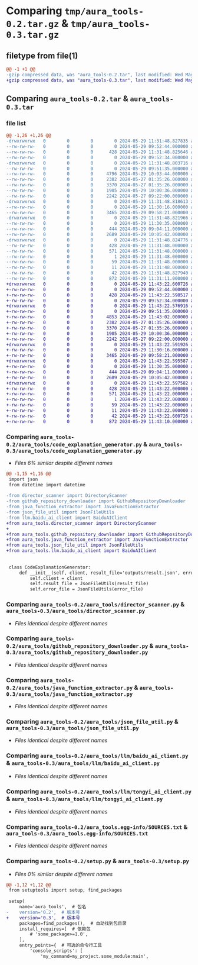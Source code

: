 # Comparing `tmp/aura_tools-0.2.tar.gz` & `tmp/aura_tools-0.3.tar.gz`

## filetype from file(1)

```diff
@@ -1 +1 @@
-gzip compressed data, was "aura_tools-0.2.tar", last modified: Wed May 29 11:31:48 2024, max compression
+gzip compressed data, was "aura_tools-0.3.tar", last modified: Wed May 29 11:43:22 2024, max compression
```

## Comparing `aura_tools-0.2.tar` & `aura_tools-0.3.tar`

### file list

```diff
@@ -1,26 +1,26 @@
-drwxrwxrwx   0        0        0        0 2024-05-29 11:31:48.827835 aura_tools-0.2/
--rw-rw-rw-   0        0        0        0 2024-05-29 09:52:44.000000 aura_tools-0.2/LICENSE
--rw-rw-rw-   0        0        0      428 2024-05-29 11:31:48.825646 aura_tools-0.2/PKG-INFO
--rw-rw-rw-   0        0        0        0 2024-05-29 09:52:34.000000 aura_tools-0.2/README.md
-drwxrwxrwx   0        0        0        0 2024-05-29 11:31:48.803716 aura_tools-0.2/aura_tools/
--rw-rw-rw-   0        0        0        0 2024-05-29 09:51:35.000000 aura_tools-0.2/aura_tools/__init__.py
--rw-rw-rw-   0        0        0     4796 2024-05-29 10:03:44.000000 aura_tools-0.2/aura_tools/code_explanation_generator.py
--rw-rw-rw-   0        0        0     2382 2024-05-27 01:35:26.000000 aura_tools-0.2/aura_tools/director_scanner.py
--rw-rw-rw-   0        0        0     3370 2024-05-27 01:35:26.000000 aura_tools-0.2/aura_tools/github_repository_downloader.py
--rw-rw-rw-   0        0        0     1905 2024-05-29 10:00:36.000000 aura_tools-0.2/aura_tools/java_function_extractor.py
--rw-rw-rw-   0        0        0     2242 2024-05-27 09:22:00.000000 aura_tools-0.2/aura_tools/json_file_util.py
-drwxrwxrwx   0        0        0        0 2024-05-29 11:31:48.818613 aura_tools-0.2/aura_tools/llm/
--rw-rw-rw-   0        0        0        0 2024-05-29 11:30:16.000000 aura_tools-0.2/aura_tools/llm/__init__.py
--rw-rw-rw-   0        0        0     3465 2024-05-29 09:58:21.000000 aura_tools-0.2/aura_tools/llm/baidu_ai_client.py
-drwxrwxrwx   0        0        0        0 2024-05-29 11:31:48.821966 aura_tools-0.2/aura_tools/llm/base/
--rw-rw-rw-   0        0        0        0 2024-05-29 11:30:35.000000 aura_tools-0.2/aura_tools/llm/base/__init__.py
--rw-rw-rw-   0        0        0      444 2024-05-29 09:04:11.000000 aura_tools-0.2/aura_tools/llm/base/llm_base_client.py
--rw-rw-rw-   0        0        0     2689 2024-05-29 10:05:42.000000 aura_tools-0.2/aura_tools/llm/tongyi_ai_client.py
-drwxrwxrwx   0        0        0        0 2024-05-29 11:31:48.824776 aura_tools-0.2/aura_tools.egg-info/
--rw-rw-rw-   0        0        0      428 2024-05-29 11:31:48.000000 aura_tools-0.2/aura_tools.egg-info/PKG-INFO
--rw-rw-rw-   0        0        0      571 2024-05-29 11:31:48.000000 aura_tools-0.2/aura_tools.egg-info/SOURCES.txt
--rw-rw-rw-   0        0        0        1 2024-05-29 11:31:48.000000 aura_tools-0.2/aura_tools.egg-info/dependency_links.txt
--rw-rw-rw-   0        0        0       59 2024-05-29 11:31:48.000000 aura_tools-0.2/aura_tools.egg-info/entry_points.txt
--rw-rw-rw-   0        0        0       11 2024-05-29 11:31:48.000000 aura_tools-0.2/aura_tools.egg-info/top_level.txt
--rw-rw-rw-   0        0        0       42 2024-05-29 11:31:48.827940 aura_tools-0.2/setup.cfg
--rw-rw-rw-   0        0        0      872 2024-05-29 11:31:11.000000 aura_tools-0.2/setup.py
+drwxrwxrwx   0        0        0        0 2024-05-29 11:43:22.600726 aura_tools-0.3/
+-rw-rw-rw-   0        0        0        0 2024-05-29 09:52:44.000000 aura_tools-0.3/LICENSE
+-rw-rw-rw-   0        0        0      428 2024-05-29 11:43:22.598517 aura_tools-0.3/PKG-INFO
+-rw-rw-rw-   0        0        0        0 2024-05-29 09:52:34.000000 aura_tools-0.3/README.md
+drwxrwxrwx   0        0        0        0 2024-05-29 11:43:22.576916 aura_tools-0.3/aura_tools/
+-rw-rw-rw-   0        0        0        0 2024-05-29 09:51:35.000000 aura_tools-0.3/aura_tools/__init__.py
+-rw-rw-rw-   0        0        0     4853 2024-05-29 11:43:02.000000 aura_tools-0.3/aura_tools/code_explanation_generator.py
+-rw-rw-rw-   0        0        0     2382 2024-05-27 01:35:26.000000 aura_tools-0.3/aura_tools/director_scanner.py
+-rw-rw-rw-   0        0        0     3370 2024-05-27 01:35:26.000000 aura_tools-0.3/aura_tools/github_repository_downloader.py
+-rw-rw-rw-   0        0        0     1905 2024-05-29 10:00:36.000000 aura_tools-0.3/aura_tools/java_function_extractor.py
+-rw-rw-rw-   0        0        0     2242 2024-05-27 09:22:00.000000 aura_tools-0.3/aura_tools/json_file_util.py
+drwxrwxrwx   0        0        0        0 2024-05-29 11:43:22.591926 aura_tools-0.3/aura_tools/llm/
+-rw-rw-rw-   0        0        0        0 2024-05-29 11:30:16.000000 aura_tools-0.3/aura_tools/llm/__init__.py
+-rw-rw-rw-   0        0        0     3465 2024-05-29 09:58:21.000000 aura_tools-0.3/aura_tools/llm/baidu_ai_client.py
+drwxrwxrwx   0        0        0        0 2024-05-29 11:43:22.595587 aura_tools-0.3/aura_tools/llm/base/
+-rw-rw-rw-   0        0        0        0 2024-05-29 11:30:35.000000 aura_tools-0.3/aura_tools/llm/base/__init__.py
+-rw-rw-rw-   0        0        0      444 2024-05-29 09:04:11.000000 aura_tools-0.3/aura_tools/llm/base/llm_base_client.py
+-rw-rw-rw-   0        0        0     2689 2024-05-29 10:05:42.000000 aura_tools-0.3/aura_tools/llm/tongyi_ai_client.py
+drwxrwxrwx   0        0        0        0 2024-05-29 11:43:22.597582 aura_tools-0.3/aura_tools.egg-info/
+-rw-rw-rw-   0        0        0      428 2024-05-29 11:43:22.000000 aura_tools-0.3/aura_tools.egg-info/PKG-INFO
+-rw-rw-rw-   0        0        0      571 2024-05-29 11:43:22.000000 aura_tools-0.3/aura_tools.egg-info/SOURCES.txt
+-rw-rw-rw-   0        0        0        1 2024-05-29 11:43:22.000000 aura_tools-0.3/aura_tools.egg-info/dependency_links.txt
+-rw-rw-rw-   0        0        0       59 2024-05-29 11:43:22.000000 aura_tools-0.3/aura_tools.egg-info/entry_points.txt
+-rw-rw-rw-   0        0        0       11 2024-05-29 11:43:22.000000 aura_tools-0.3/aura_tools.egg-info/top_level.txt
+-rw-rw-rw-   0        0        0       42 2024-05-29 11:43:22.600726 aura_tools-0.3/setup.cfg
+-rw-rw-rw-   0        0        0      872 2024-05-29 11:43:10.000000 aura_tools-0.3/setup.py
```

### Comparing `aura_tools-0.2/aura_tools/code_explanation_generator.py` & `aura_tools-0.3/aura_tools/code_explanation_generator.py`

 * *Files 6% similar despite different names*

```diff
@@ -1,15 +1,16 @@
 import json
 from datetime import datetime
 
-from director_scanner import DirectoryScanner
-from github_repository_downloader import GithubRepositoryDownloader
-from java_function_extractor import JavaFunctionExtractor
-from json_file_util import JsonFileUtils
-from llm.baidu_ai_client import BaiduAIClient
+from aura_tools.director_scanner import DirectoryScanner
+
+from aura_tools.github_repository_downloader import GithubRepositoryDownloader
+from aura_tools.java_function_extractor import JavaFunctionExtractor
+from aura_tools.json_file_util import JsonFileUtils
+from aura_tools.llm.baidu_ai_client import BaiduAIClient
 
 
 class CodeExplanationGenerator:
     def __init__(self, client, result_file='outputs/result.json', error_file='outputs/error.json', description=""):
         self.client = client
         self.result_file = JsonFileUtils(result_file)
         self.error_file = JsonFileUtils(error_file)
```

### Comparing `aura_tools-0.2/aura_tools/director_scanner.py` & `aura_tools-0.3/aura_tools/director_scanner.py`

 * *Files identical despite different names*

### Comparing `aura_tools-0.2/aura_tools/github_repository_downloader.py` & `aura_tools-0.3/aura_tools/github_repository_downloader.py`

 * *Files identical despite different names*

### Comparing `aura_tools-0.2/aura_tools/java_function_extractor.py` & `aura_tools-0.3/aura_tools/java_function_extractor.py`

 * *Files identical despite different names*

### Comparing `aura_tools-0.2/aura_tools/json_file_util.py` & `aura_tools-0.3/aura_tools/json_file_util.py`

 * *Files identical despite different names*

### Comparing `aura_tools-0.2/aura_tools/llm/baidu_ai_client.py` & `aura_tools-0.3/aura_tools/llm/baidu_ai_client.py`

 * *Files identical despite different names*

### Comparing `aura_tools-0.2/aura_tools/llm/tongyi_ai_client.py` & `aura_tools-0.3/aura_tools/llm/tongyi_ai_client.py`

 * *Files identical despite different names*

### Comparing `aura_tools-0.2/aura_tools.egg-info/SOURCES.txt` & `aura_tools-0.3/aura_tools.egg-info/SOURCES.txt`

 * *Files identical despite different names*

### Comparing `aura_tools-0.2/setup.py` & `aura_tools-0.3/setup.py`

 * *Files 0% similar despite different names*

```diff
@@ -1,12 +1,12 @@
 from setuptools import setup, find_packages
 
 setup(
     name='aura_tools',  # 包名
-    version='0.2',  # 版本号
+    version='0.3',  # 版本号
     packages=find_packages(),  # 自动找到包目录
     install_requires=[  # 依赖包
         # 'some_package>=1.0',
     ],
     entry_points={  # 可选的命令行工具
         'console_scripts': [
             'my_command=my_project.some_module:main',
```


